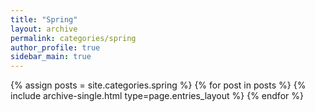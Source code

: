 ```yaml
---
title: "Spring"
layout: archive
permalink: categories/spring
author_profile: true
sidebar_main: true
---
```


{% assign posts = site.categories.spring %}
{% for post in posts %} {% include archive-single.html type=page.entries_layout %} {% endfor %}